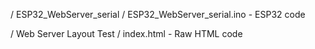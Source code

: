 / ESP32_WebServer_serial / ESP32_WebServer_serial.ino  -  ESP32 code

/ Web Server Layout Test / index.html                  -  Raw HTML code
